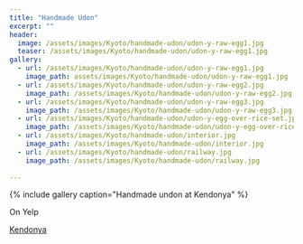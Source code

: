 ```yaml
---
title: "Handmade Udon"
excerpt: ""
header:
  image: /assets/images/Kyoto/handmade-udon/udon-y-raw-egg1.jpg
  teaser: /assets/images/Kyoto/handmade-udon/udon-y-raw-egg1.jpg
gallery:
  - url: /assets/images/Kyoto/handmade-udon/udon-y-raw-egg1.jpg
    image_path: assets/images/Kyoto/handmade-udon/udon-y-raw-egg1.jpg
  - url: /assets/images/Kyoto/handmade-udon/udon-y-raw-egg2.jpg
    image_path: /assets/images/Kyoto/handmade-udon/udon-y-raw-egg2.jpg
  - url: /assets/images/Kyoto/handmade-udon/udon-y-raw-egg3.jpg
    image_path: /assets/images/Kyoto/handmade-udon/udon-y-raw-egg3.jpg    
  - url: /assets/images/Kyoto/handmade-udon/udon-y-egg-over-rice-set.jpg
    image_path: /assets/images/Kyoto/handmade-udon/udon-y-egg-over-rice-set.jpg    
  - url: /assets/images/Kyoto/handmade-udon/interior.jpg
    image_path: /assets/images/Kyoto/handmade-udon/interior.jpg
  - url: /assets/images/Kyoto/handmade-udon/railway.jpg
    image_path: /assets/images/Kyoto/handmade-udon/railway.jpg
  
---
```




{% include gallery caption="Handmade undon at Kendonya" %}

On Yelp

[Kendonya](https://www.yelp.com/biz/けんどん屋-京都市)



